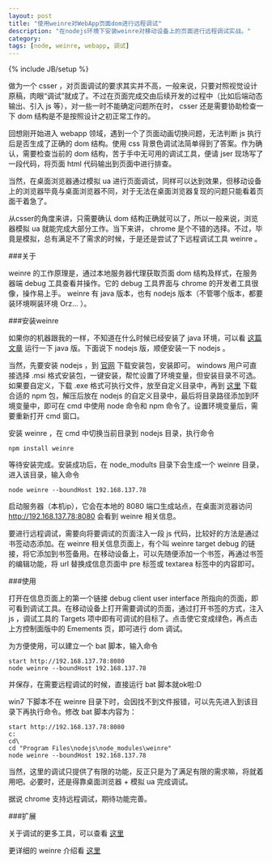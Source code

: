 ```yaml
---
layout: post
title: "使用weinre对WebApp页面dom进行远程调试"
description: "在nodejs环境下安装weinre对移动设备上的页面进行远程调试实战。"
category: 
tags: [node, weinre, webapp, 调试]
---
```

{% include JB/setup %}

做为一个 csser ，对页面调试的要求其实并不高，一般来说，只要对照视觉设计原稿，肉眼“调试”就成了。不过在页面完成交由后续开发的过程中（比如后端动态输出、引入 js 等），对一些一时不能确定问题所在时， csser 还是需要协助检查一下 dom 结构是不是按照设计之初正常工作的。

回想刚开始进入 webapp 领域，遇到一个了页面动画切换问题，无法判断 js 执行后是否生成了正确的 dom 结构。使用 css 背景色调试法简单得到了答案。作为确认，需要检查当前的 dom 结构，苦于手中无可用的调试工具，便请 jser 现场写了一段代码，将页面 html 代码输出到页面中进行排查。

当然，在桌面浏览器通过模拟 ua 进行页面调试，同样可以达到效果，但移动设备上的浏览器毕竟与桌面浏览器不同，对于无法在桌面浏览器复现的问题只能看着页面干着急了。

从csser的角度来讲，只需要确认 dom 结构正确就可以了，所以一般来说，浏览器模拟 ua 就能完成大部分工作。当下来讲， chrome 是个不错的选择。不过，毕竟是模拟，总有满足不了需求的时候，于是还是尝试了下远程调试工具 weinre 。

###关于

weinre 的工作原理是，通过本地服务器代理获取页面 dom 结构及样式，在服务器端 debug 工具查看并操作。它的 debug 工具界面与 chrome 的开发者工具很像，操作易上手。 weinre 有 java 版本，也有 nodejs 版本（不管哪个版本，都要装环境啊装环境 Orz... ）。

###安装weinre

如果你的机器跟我的一样，不知道在什么时候已经安装了 java 环境，可以看 [这篇文章](http://www.iinterest.net/2012/02/08/debugging-mobile-web-applications-with-the-weinre/) 运行一下 java 版。下面说下 nodejs 版，顺便安装一下 nodejs 。

当然，先要安装 nodejs ，到 [官网](http://nodejs.org/) 下载安装包，安装即可。 windows 用户可直接选择 .msi 格式安装包，一键安装，帮忙设置了环境变量，但安装目录不可选。如果要自定义，下载 .exe 格式可执行文件，放至自定义目录中，再到 [这里](http://nodejs.org/dist/npm/) 下载合适的 npm 包，解压后放在 nodejs 的自定义目录中，最后将目录路径添加到环境变量中，即可在 cmd 中使用 node 命令和 npm 命令了。设置环境变量后，需要重新打开 cmd 窗口。

安装 weinre ，在 cmd 中切换当前目录到 nodejs 目录，执行命令

	npm install weinre

等待安装完成。安装成功后，在 node_modults 目录下会生成一个 weinre 目录，进入该目录，输入命令

	node weinre --boundHost 192.168.137.78

启动服务器（本机ip），它会在本地的 8080 端口生成站点，在桌面浏览器访问 http://192.168.137.78:8080 会看到 weinre 相关信息。

要进行远程调试，需要向将要调试的页面注入一段 js 代码，比较好的方法是通过书签动态添加。在 weinre 相关信息页面上，有个叫 weinre target debug 的链接，将它添加到书签备用。在移动设备上，可以先随便添加一个书签，再通过书签的编辑功能，将 url 替换成信息页面中 pre 标签或 textarea 标签中的内容即可。

###使用

打开在信息页面上的第一个链接 debug client user interface 所指向的页面，即可看到调试工具。在移动设备上打开需要调试的页面，通过打开书签的方式，注入 js ，调试工具的 Targets 项中即有可调试的目标了。点击使它变成绿色，再点击上方控制面版中的 Emements 页，即可进行 dom 调试。

为方便使用，可以建立一个 bat 脚本，输入命令

	start http://192.168.137.78:8080
	node weinre --boundHost 192.168.137.78

并保存，在需要远程调试的时候，直接运行 bat 脚本就ok啦:D

win7 下脚本不在 weinre 目录下时，会因找不到文件报错，可以先先进入到该目录下再执行命令。修改 bat 脚本内容为：

	start http://192.168.137.78:8080
	c:
	cd\
	cd "Program Files\nodejs\node_modules\weinre"
	node weinre --boundHost 192.168.137.78

当然，这里的调试只提供了有限的功能，反正只是为了满足有限的需求嘛，将就着用吧。必要时，还是得靠桌面浏览器 + 模拟 ua 完成调试。

据说 chrome 支持远程调试，期待功能完善。

###扩展

关于调试的更多工具，可以查看 [这里](http://blog.csdn.net/slalx/article/details/7588940)

更详细的 weinre 介绍看  [这里](http://www.wybai.net/post/2011-11-09/20511143)









